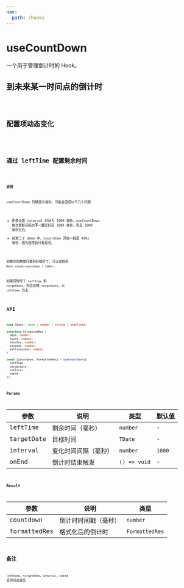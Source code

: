 ```yaml
---
nav:
  path: /hooks
---
```


# useCountDown

一个用于管理倒计时的 Hook。

## 到未来某一时间点的倒计时

<code src="./demo/demo1.tsx" />

## 配置项动态变化

<code src="./demo/demo2.tsx" />

## 通过 leftTime 配置剩余时间

<code src="./demo/demo3.tsx" />

**说明**

useCountDown 的精度为毫秒，可能会造成以下几个问题

- 即使设置 interval 时间为 1000 毫秒，useCountDown 每次更新间隔也**不一定**正好是 1000 毫秒，而是 1000 毫秒左右。
- 在第二个 demo 中，countdown 开始一般是 499x 毫秒，因为程序执行有延迟。

如果你的精度只要到秒就好了，可以这样用 `Math.round(countdown / 1000)`。

如果同时传了 `leftTime` 和 `targetDate`，则会忽略 `targetDate`，以 `leftTime` 为主

## API

```typescript
type TDate = Date | number | string | undefined;

interface FormattedRes {
  days: number;
  hours: number;
  minutes: number;
  seconds: number;
  milliseconds: number;
}

const [countdown, formattedRes] = useCountDown({
  leftTime,
  targetDate,
  interval,
  onEnd
});
```

### Params

| 参数       | 说明                 | 类型         | 默认值 |
| ---------- | -------------------- | ------------ | ------ |
| leftTime   | 剩余时间（毫秒）     | `number`     | -      |
| targetDate | 目标时间             | `TDate`      | -      |
| interval   | 变化时间间隔（毫秒） | `number`     | `1000` |
| onEnd      | 倒计时结束触发       | `() => void` | -      |

### Result

| 参数         | 说明                 | 类型           |
| ------------ | -------------------- | -------------- |
| countdown    | 倒计时时间戳（毫秒） | `number`       |
| formattedRes | 格式化后的倒计时     | `FormattedRes` |

## 备注

`leftTime`、`targetDate`、`interval`、`onEnd` 支持动态变化
